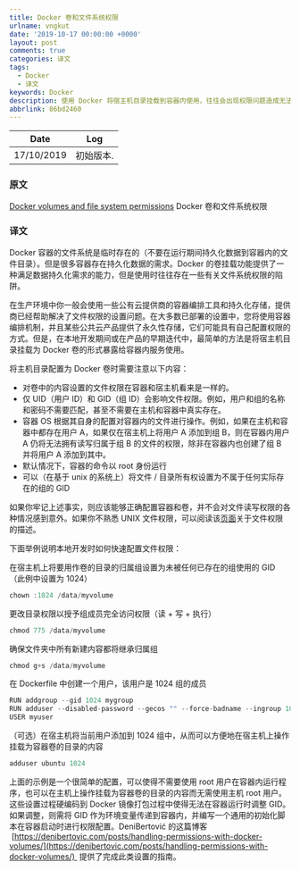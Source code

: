 ```yaml
---
title: Docker 卷和文件系统权限
urlname: vngkut
date: '2019-10-17 00:00:00 +0000'
layout: post
comments: true
categories: 译文
tags:
  - Docker
  - 译文
keywords: Docker
description: 使用 Docker 将宿主机目录挂载到容器内使用，往往会出现权限问题造成无法正常读写文件，这篇文章揭示了背后的原因。
abbrlink: 86bd2460
---
```


|    Date    |    Log    |
| :--------: | :-------: |
| 17/10/2019 | 初始版本. |

### 原文

[Docker volumes and file system permissions](https://medium.com/@nielssj/docker-volumes-and-file-system-permissions-772c1aee23ca)
Docker 卷和文件系统权限

### 译文

Docker 容器的文件系统是临时存在的（不要在运行期间持久化数据到容器内的文件目录）。但是很多容器存在持久化数据的需求。Docker 的卷挂载功能提供了一种满足数据持久化需求的能力，但是使用时往往存在一些有关文件系统权限的陷阱。

在生产环境中你一般会使用一些公有云提供商的容器编排工具和持久化存储，提供商已经帮助解决了文件权限的设置问题。在大多数已部署的设置中，您将使用容器编排机制，并且某些公共云产品提供了永久性存储，它们可能具有自己配置权限的方式。但是，在本地开发期间或在产品的早期迭代中，最简单的方法是将宿主机目录挂载为 Docker 卷的形式暴露给容器内服务使用。

将主机目录配置为 Docker 卷时需要注意以下内容：

- 对卷中的内容设置的文件权限在容器和宿主机看来是一样的。
- 仅 UID（用户 ID）和 GID（组 ID）会影响文件权限。例如，用户和组的名称和密码不需要匹配，甚至不需要在主机和容器中真实存在。
- 容器 OS 根据其自身的配置对容器内的文件进行操作。例如，如果在主机和容器中都存在用户 A，如果仅在宿主机上将用户 A 添加到组 B，则在容器内用户 A 仍将无法拥有读写归属于组 B 的文件的权限，除非在容器内也创建了组 B 并将用户 A 添加到其中。
- 默认情况下，容器的命令以 root 身份运行
- 可以（在基于 unix 的系统上）将文件 / 目录所有权设置为不属于任何实际存在的组的 GID

如果你牢记上述事实，则应该能够正确配置容器和卷，并不会对文件读写权限的各种情况感到意外。如果你不熟悉 UNIX 文件权限，可以阅读该[页面](https://help.ubuntu.com/community/FilePermissions)关于文件权限的描述。

下面举例说明本地开发时如何快速配置文件权限：

在宿主机上将要用作卷的目录的归属组设置为未被任何已存在的组使用的 GID（此例中设置为 1024）

```go
chown :1024 /data/myvolume
```

更改目录权限以授予组成员完全访问权限（读 + 写 + 执行）

```go
chmod 775 /data/myvolume
```

确保文件夹中所有新建内容都将继承归属组

```go
chmod g+s /data/myvolume
```

在 Dockerfile 中创建一个用户，该用户是 1024 组的成员

```go
RUN addgroup --gid 1024 mygroup
RUN adduser --disabled-password --gecos "" --force-badname --ingroup 1024 myuser
USER myuser
```

（可选）在宿主机将当前用户添加到 1024 组中，从而可以方便地在宿主机上操作挂载为容器卷的目录的内容

```go
adduser ubuntu 1024
```

上面的示例是一个很简单的配置，可以使得不需要使用 root 用户在容器内运行程序，也可以在主机上操作挂载为容器卷的目录的内容而无需使用主机 root 用户。这些设置过程硬编码到 Docker 镜像打包过程中使得无法在容器运行时调整 GID。如果调整，则需将 GID 作为环境变量传递到容器内，并编写一个通用的初始化脚本在容器启动时进行权限配置。DeniBertović 的这篇博客  [https://denibertovic.com/posts/handling-permissions-with-docker-volumes/](https://denibertovic.com/posts/handling-permissions-with-docker-volumes/)  提供了完成此类设置的指南。
